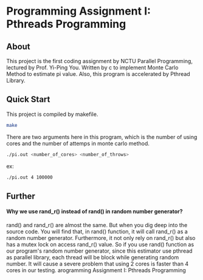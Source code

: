 Programming Assignment I: Pthreads Programming
==============================================

About
-----
This project is the first coding assignment by NCTU Parallel Programming, lectured by Prof. Yi-Ping You. Written by c to implement Monte Carlo Method to estimate pi value. Also, this program is accelerated by Pthread Library.

Quick Start
-----------
This project is compiled by makefile. 
``` sh
make
```

There are two arguments here in this program, which is the number of using cores and the number of attemps in monte carlo method.
``` sh
./pi.out <number_of_cores> <number_of_throws>
```
ex:
``` sh
./pi.out 4 100000
```

Further
-------
#### Why we use rand_r() instead of rand() in random number generator?
rand() and rand_r() are almost the same. But when you dig deep into the source code. You will find that, in rand() function, it will call rand_r() as a random number generator. Furthermore, it not only rely on rand_r() but also has a mutex lock on access rand_r() value. So if you use rand() function as our program's random number generator, since this estimator use pthread as parallel library, each thread will be block while generating random number. It will cause a severe problem that using 2 cores is faster than 4 cores in our testing.
arogramming Assignment I: Pthreads Programming

